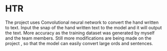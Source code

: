 # HTR
The project uses Convolutional neural network to convert the hand written to text.
Input the snap of the hand written text to the model and it will output the text. More accuracy as the training dataset was generated by myself and the team members.
Still more modifications are being made on the project , so that the model can easily convert large ords and sentences.
